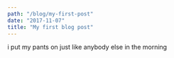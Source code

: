 ```yaml
---
path: "/blog/my-first-post"
date: "2017-11-07"
title: "My first blog post"
---
```


i put my pants on just like anybody else in the morning
